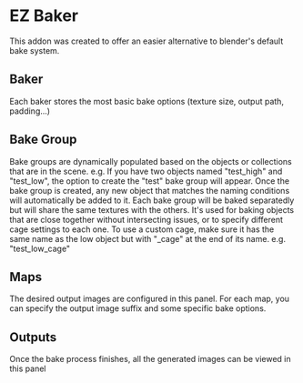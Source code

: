 # EZ Baker

This addon was created to offer an easier alternative to blender's default bake system.

## Baker
Each baker stores the most basic bake options (texture size, output path, padding...)

## Bake Group
Bake groups are dynamically populated based on the objects or collections that are in the scene.
e.g. If you have two objects named "test_high" and "test_low", the option to create the "test" bake group will appear.
Once the bake group is created, any new object that matches the naming conditions will automatically be added to it.
Each bake group will be baked separatedly but will share the same textures with the others.
It's used for baking objects that are close together without intersecting issues, or to specify different cage settings to each one.
To use a custom cage, make sure it has the same name as the low object but with "_cage" at the end of its name. e.g. "test_low_cage"

## Maps
The desired output images are configured in this panel.
For each map, you can specify the output image suffix and some specific bake options. 

## Outputs
Once the bake process finishes, all the generated images can be viewed in this panel